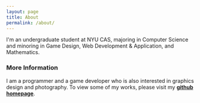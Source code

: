 ```yaml
---
layout: page
title: About
permalink: /about/
---
```


I'm an undergraduate student at NYU CAS, majoring in Computer Science and minoring in Game Design, Web Development & Application, and Mathematics.

### More Information

I am a programmer and a game developer who is also interested in graphics design and photography. To view some of my works, please visit my **[github homepage](https://github.com/zhixuanevelynwu)**.
